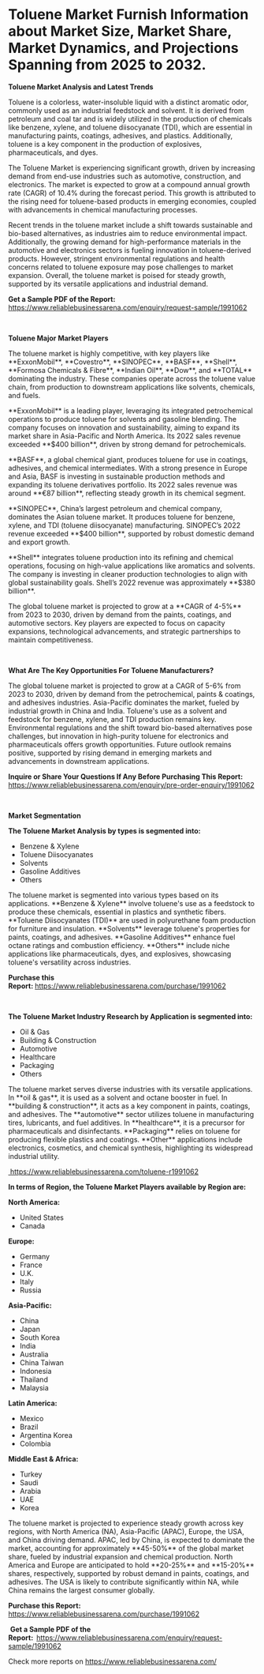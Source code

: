 <p><h1>Toluene Market Furnish Information about Market Size, Market Share, Market Dynamics, and Projections Spanning from 2025 to 2032.</h1></p><p><strong>Toluene Market Analysis and Latest Trends</strong></p>
<p><p>Toluene is a colorless, water-insoluble liquid with a distinct aromatic odor, commonly used as an industrial feedstock and solvent. It is derived from petroleum and coal tar and is widely utilized in the production of chemicals like benzene, xylene, and toluene diisocyanate (TDI), which are essential in manufacturing paints, coatings, adhesives, and plastics. Additionally, toluene is a key component in the production of explosives, pharmaceuticals, and dyes.</p><p>The Toluene Market is experiencing significant growth, driven by increasing demand from end-use industries such as automotive, construction, and electronics. The market is expected to grow at a compound annual growth rate (CAGR) of 10.4% during the forecast period. This growth is attributed to the rising need for toluene-based products in emerging economies, coupled with advancements in chemical manufacturing processes.</p><p>Recent trends in the toluene market include a shift towards sustainable and bio-based alternatives, as industries aim to reduce environmental impact. Additionally, the growing demand for high-performance materials in the automotive and electronics sectors is fueling innovation in toluene-derived products. However, stringent environmental regulations and health concerns related to toluene exposure may pose challenges to market expansion. Overall, the toluene market is poised for steady growth, supported by its versatile applications and industrial demand.</p></p>
<p><strong>Get a Sample PDF of the Report:&nbsp;</strong> <a href="https://www.reliablebusinessarena.com/enquiry/request-sample/1991062?utm_campaign=1835&utm_medium=2&utm_source=Github&utm_content=ia&utm_term=25012025&utm_id=toluene">https://www.reliablebusinessarena.com/enquiry/request-sample/1991062</a></p>
<p>&nbsp;</p>
<p><strong>Toluene Major Market Players</strong></p>
<p><p>The toluene market is highly competitive, with key players like **ExxonMobil**, **Covestro**, **SINOPEC**, **BASF**, **Shell**, **Formosa Chemicals & Fibre**, **Indian Oil**, **Dow**, and **TOTAL** dominating the industry. These companies operate across the toluene value chain, from production to downstream applications like solvents, chemicals, and fuels.</p><p>**ExxonMobil** is a leading player, leveraging its integrated petrochemical operations to produce toluene for solvents and gasoline blending. The company focuses on innovation and sustainability, aiming to expand its market share in Asia-Pacific and North America. Its 2022 sales revenue exceeded **$400 billion**, driven by strong demand for petrochemicals.</p><p>**BASF**, a global chemical giant, produces toluene for use in coatings, adhesives, and chemical intermediates. With a strong presence in Europe and Asia, BASF is investing in sustainable production methods and expanding its toluene derivatives portfolio. Its 2022 sales revenue was around **€87 billion**, reflecting steady growth in its chemical segment.</p><p>**SINOPEC**, China’s largest petroleum and chemical company, dominates the Asian toluene market. It produces toluene for benzene, xylene, and TDI (toluene diisocyanate) manufacturing. SINOPEC’s 2022 revenue exceeded **$400 billion**, supported by robust domestic demand and export growth.</p><p>**Shell** integrates toluene production into its refining and chemical operations, focusing on high-value applications like aromatics and solvents. The company is investing in cleaner production technologies to align with global sustainability goals. Shell’s 2022 revenue was approximately **$380 billion**.</p><p>The global toluene market is projected to grow at a **CAGR of 4-5%** from 2023 to 2030, driven by demand from the paints, coatings, and automotive sectors. Key players are expected to focus on capacity expansions, technological advancements, and strategic partnerships to maintain competitiveness.</p></p>
<p>&nbsp;</p>
<p><strong>What Are The Key Opportunities For Toluene Manufacturers?</strong></p>
<p><p>The global toluene market is projected to grow at a CAGR of 5-6% from 2023 to 2030, driven by demand from the petrochemical, paints & coatings, and adhesives industries. Asia-Pacific dominates the market, fueled by industrial growth in China and India. Toluene's use as a solvent and feedstock for benzene, xylene, and TDI production remains key. Environmental regulations and the shift toward bio-based alternatives pose challenges, but innovation in high-purity toluene for electronics and pharmaceuticals offers growth opportunities. Future outlook remains positive, supported by rising demand in emerging markets and advancements in downstream applications.</p></p>
<p><strong>Inquire or Share Your Questions If Any Before Purchasing This Report:</strong> <a href="https://www.reliablebusinessarena.com/enquiry/pre-order-enquiry/1991062?utm_campaign=1835&utm_medium=2&utm_source=Github&utm_content=ia&utm_term=25012025&utm_id=toluene">https://www.reliablebusinessarena.com/enquiry/pre-order-enquiry/1991062</a></p>
<p>&nbsp;</p>
<p><strong>Market Segmentation</strong></p>
<p><strong>The Toluene Market Analysis by types is segmented into:</strong></p>
<p><ul><li>Benzene & Xylene</li><li>Toluene Diisocyanates</li><li>Solvents</li><li>Gasoline Additives</li><li>Others</li></ul></p>
<p><p>The toluene market is segmented into various types based on its applications. **Benzene & Xylene** involve toluene's use as a feedstock to produce these chemicals, essential in plastics and synthetic fibers. **Toluene Diisocyanates (TDI)** are used in polyurethane foam production for furniture and insulation. **Solvents** leverage toluene's properties for paints, coatings, and adhesives. **Gasoline Additives** enhance fuel octane ratings and combustion efficiency. **Others** include niche applications like pharmaceuticals, dyes, and explosives, showcasing toluene's versatility across industries.</p></p>
<p><strong>Purchase this Report:&nbsp;</strong><a href="https://www.reliablebusinessarena.com/purchase/1991062?utm_campaign=1835&utm_medium=2&utm_source=Github&utm_content=ia&utm_term=25012025&utm_id=toluene">https://www.reliablebusinessarena.com/purchase/1991062</a></p>
<p>&nbsp;</p>
<p><strong>The Toluene Market Industry Research by Application is segmented into:</strong></p>
<p><ul><li>Oil & Gas</li><li>Building & Construction</li><li>Automotive</li><li>Healthcare</li><li>Packaging</li><li>Others</li></ul></p>
<p><p>The toluene market serves diverse industries with its versatile applications. In **oil & gas**, it is used as a solvent and octane booster in fuel. In **building & construction**, it acts as a key component in paints, coatings, and adhesives. The **automotive** sector utilizes toluene in manufacturing tires, lubricants, and fuel additives. In **healthcare**, it is a precursor for pharmaceuticals and disinfectants. **Packaging** relies on toluene for producing flexible plastics and coatings. **Other** applications include electronics, cosmetics, and chemical synthesis, highlighting its widespread industrial utility.</p></p>
<p><a href="https://www.reliablebusinessarena.com/toluene-r1991062?utm_campaign=1835&utm_medium=2&utm_source=Github&utm_content=ia&utm_term=25012025&utm_id=toluene">&nbsp;https://www.reliablebusinessarena.com/toluene-r1991062</a></p>
<p><strong>In terms of Region, the Toluene Market Players available by Region are:</strong></p>
<p>
    <p> <strong> North America: </strong>
        <ul>
            <li>United States</li>
            <li>Canada</li>
        </ul>
        </p> 
    <p> <strong> Europe: </strong>
        <ul>
            <li>Germany</li>
            <li>France</li>
            <li>U.K.</li>
            <li>Italy</li>
            <li>Russia</li>
        </ul>
        </p> 
    <p> <strong> Asia-Pacific: </strong>
        <ul>
            <li>China</li>
            <li>Japan</li>
            <li>South Korea</li>
            <li>India</li>
            <li>Australia</li>
            <li>China Taiwan</li>
            <li>Indonesia</li>
            <li>Thailand</li>
            <li>Malaysia</li>
        </ul>
        </p> 
    <p> <strong> Latin America: </strong>
        <ul>
            <li>Mexico</li>
            <li>Brazil</li>
            <li>Argentina Korea</li>
            <li>Colombia</li>
        </ul>
        </p> 
    <p> <strong> Middle East & Africa: </strong>
        <ul>
            <li>Turkey</li>
            <li>Saudi</li>
            <li>Arabia</li>
            <li>UAE</li>
            <li>Korea</li>
        </ul>
    </p>
    </p>
<p><p>The toluene market is projected to experience steady growth across key regions, with North America (NA), Asia-Pacific (APAC), Europe, the USA, and China driving demand. APAC, led by China, is expected to dominate the market, accounting for approximately **45-50%** of the global market share, fueled by industrial expansion and chemical production. North America and Europe are anticipated to hold **20-25%** and **15-20%** shares, respectively, supported by robust demand in paints, coatings, and adhesives. The USA is likely to contribute significantly within NA, while China remains the largest consumer globally.</p></p>
<p><strong>Purchase this Report: </strong><a href="https://www.reliablebusinessarena.com/purchase/1991062?utm_campaign=1835&utm_medium=2&utm_source=Github&utm_content=ia&utm_term=25012025&utm_id=toluene">https://www.reliablebusinessarena.com/purchase/1991062</a></p>
<p>&nbsp;<strong>Get a Sample PDF of the Report:&nbsp;&nbsp;</strong><a href="https://www.reliablebusinessarena.com/enquiry/request-sample/1991062?utm_campaign=1835&utm_medium=2&utm_source=Github&utm_content=ia&utm_term=25012025&utm_id=toluene">https://www.reliablebusinessarena.com/enquiry/request-sample/1991062</a></p>
<p><strong></strong></p>
<p>Check more reports on <a href="https://www.reliablebusinessarena.com/?utm_campaign=1835&utm_medium=2&utm_source=Github&utm_content=ia&utm_term=25012025&utm_id=toluene">https://www.reliablebusinessarena.com/</a></p>